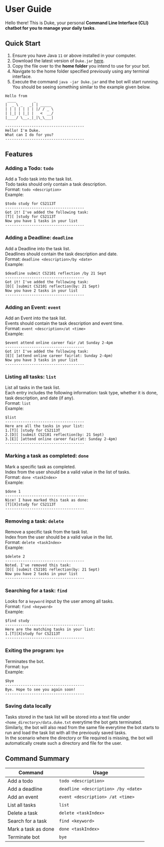 # User Guide
Hello there! This is Duke, your personal **Command Line Interface (CLI) chatbot for you to manage your daily tasks**.

## Quick Start 
1. Ensure you have Java ```11``` or above installed in your computer.
2. Download the latest version of ```Duke.jar``` [here](https://github.com/MAZJ124/ip).
3. Copy the file over to the **home folder** you intend to use for your bot.
4. Navigate to the home folder specified previously using any terminal interface.
5. Execute the command `java -jar Duke.jar` and the bot will start running. You should be seeing something similar to the example given below.

```  
Hello from  
 ____        _        
|  _ \ _   _| | _____ 
| | | | | | | |/ / _ \
| |_| | |_| |   <  __/
|____/ \__,_|_|\_\___|  

------------------------------------  
Hello! I'm Duke.  
What can I do for you?  
------------------------------------  
```

## Features 

### Adding a Todo: ```todo```
Add a Todo task into the task list.  
Todo tasks should only contain a task description.  
Format: ```todo <description>```  
Example:  
```
$todo study for CS2113T  
------------------------------------  
Got it! I've added the following task:  
[T][ ]study for CS2113T  
Now you have 1 tasks in your list  
------------------------------------  
```

### Adding a Deadline: ```deadline```
Add a Deadline into the task list.  
Deadlines should contain the task description and date.  
Format: ```deadline <description>/by <date>```  
Example: 
```
$deadline submit CS2101 reflection /by 21 Sept  
------------------------------------  
Got it! I've added the following task:  
[D][ ]submit CS2101 reflection(by: 21 Sept)  
Now you have 2 tasks in your list  
------------------------------------
```

### Adding an Event: ```event```
Add an Event into the task list.  
Events should contain the task description and event time.  
Format: ```event <description>/at <time>```  
Example:
```
$event attend online career fair /at Sunday 2-4pm  
------------------------------------  
Got it! I've added the following task:  
[E][ ]attend online career fair(at: Sunday 2-4pm)  
Now you have 3 tasks in your list  
------------------------------------  
```

### Listing all tasks: ```list```
List all tasks in the task list.  
Each entry includes the following information: task type, whether it is done, task description, and date (if any).  
Format: ```list```  
Example:
```
$list
------------------------------------  
Here are all the tasks in your list:  
1.[T][ ]study for CS2113T  
2.[D][ ]submit CS2101 reflection(by: 21 Sept)  
3.[E][ ]attend online career fair(at: Sunday 2-4pm)  
------------------------------------  
```

### Marking a task as completed: ```done```  
Mark a specific task as completed.   
Index from the user should be a valid value in the list of tasks.  
Format: ```done <taskIndex>```  
Example: 
```
$done 1  
------------------------------------  
Nice! I have marked this task as done:  
[T][X]study for CS2113T  
------------------------------------  
```

### Removing a task: ```delete```
Remove a specific task from the task list.  
Index from the user should be a valid value in the list.  
Format: ```delete <taskIndex>```  
Example:
```
$delete 2  
------------------------------------  
Noted. I've removed this task:  
[D][ ]submit CS2101 reflection(by: 21 Sept)  
Now you have 2 tasks in your list  
------------------------------------  
```

### Searching for a task: ```find```
Looks for a ```keyword``` input by the user among all tasks.  
Format: ```find <keyword>```  
Example: 
```
$find study  
------------------------------------  
Here are the matching tasks in your list:  
1.[T][X]study for CS2113T  
------------------------------------  
```

### Exiting the program: ```bye```
Terminates the bot.  
Format: ```bye```  
Example:
```
$bye  
------------------------------------  
Bye. Hope to see you again soon!  
------------------------------------  
```

### Saving data locally
Tasks stored in the task list will be stored into a text file under ```<home_directory>/data.duke.txt``` everytime the 
bot gets terminated.  
Similarly, the bot will also read from the same file everytime the bot starts to run and load the task list with all 
the previously saved tasks.  
In the scenario where the directory or file required is missing, the bot will automatically create such a directory and 
file for the user.

## Command Summary

| **Command** | **Usage**| 
| ------- | -----| 
| Add a todo | `todo <description>`| 
| Add a deadline | `deadline <description> /by <date>`| 
| Add an event | `event <description> /at <time>`| 
| List all tasks | `list`| 
| Delete a task | `delete <taskIndex>`| 
| Search for a task | `find <keyword>`| 
| Mark a task as done | `done <taskIndex>`| 
| Terminate bot | `bye`| 
